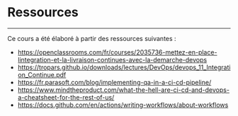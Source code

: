 # Ressources
<Hr />

Ce cours a été élaboré à partir des ressources suivantes :

* https://openclassrooms.com/fr/courses/2035736-mettez-en-place-lintegration-et-la-livraison-continues-avec-la-demarche-devops 
* https://tropars.github.io/downloads/lectures/DevOps/devops_11_Integration_Continue.pdf
* https://fr.parasoft.com/blog/implementing-qa-in-a-ci-cd-pipeline/ 
* https://www.mindtheproduct.com/what-the-hell-are-ci-cd-and-devops-a-cheatsheet-for-the-rest-of-us/ 
* https://docs.github.com/en/actions/writing-workflows/about-workflows 